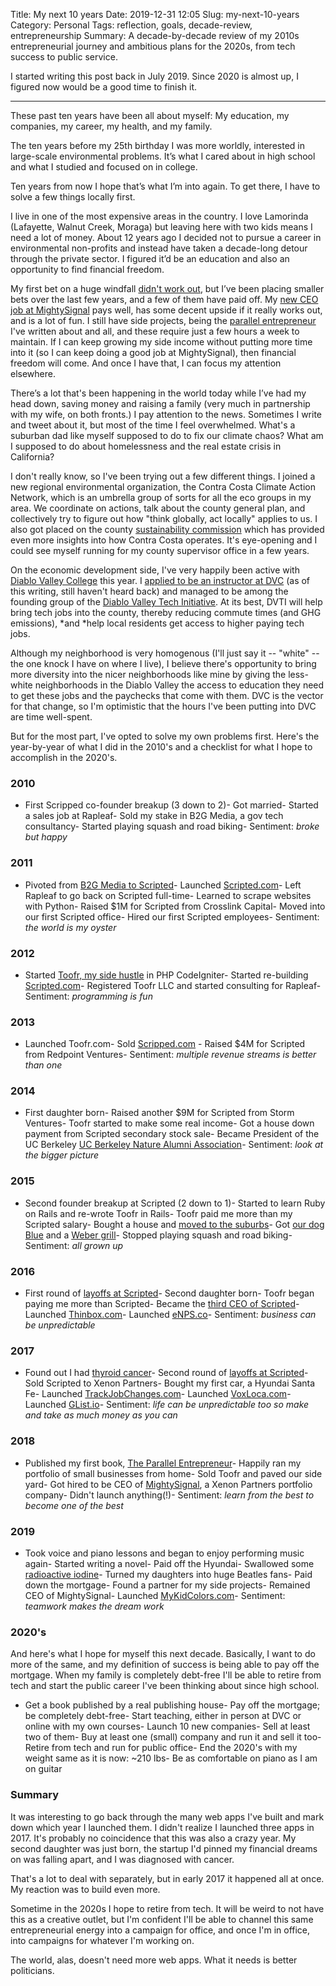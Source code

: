 Title: My next 10 years
Date: 2019-12-31 12:05
Slug: my-next-10-years
Category: Personal
Tags: reflection, goals, decade-review, entrepreneurship
Summary: A decade-by-decade review of my 2010s entrepreneurial journey and ambitious plans for the 2020s, from tech success to public service.

I started writing this post back in July 2019. Since 2020 is almost up, I figured now would be a good time to finish it.

---

These past ten years have been all about myself: My education, my companies, my career, my health, and my family. 

The ten years before my 25th birthday I was more worldly, interested in large-scale environmental problems. It’s what I cared about in high school and what I studied and focused on in college.

Ten years from now I hope that’s what I’m into again. To get there, I have to solve a few things locally first.

I live in one of the most expensive areas in the country. I love Lamorinda (Lafayette, Walnut Creek, Moraga) but leaving here with two kids means I need a lot of money. About 12 years ago I decided not to pursue a career in environmental non-profits and instead have taken a decade-long detour through the private sector. I figured it’d be an education and also an opportunity to find financial freedom.

My first bet on a huge windfall [didn't work out]({filename}the-bitter-taste-of-failure.md), but I’ve been placing smaller bets over the last few years, and a few of them have paid off. My [new CEO job at MightySignal]({filename}mightysignals-new-leadership.md) pays well, has some decent upside if it really works out, and is a lot of fun. I still have side projects, being the [parallel entrepreneur](https://rbucks.com/the-parallel-entrepreneur/chapter-1-what-is-parallel-entrepreneurship/) I've written about and all, and these require just a few hours a week to maintain. If I can keep growing my side income without putting more time into it (so I can keep doing a good job at MightySignal), then financial freedom will come. And once I have that, I can focus my attention elsewhere.

There’s a lot that's been happening in the world today while I’ve had my head down, saving money and raising a family (very much in partnership with my wife, on both fronts.) I pay attention to the news. Sometimes I write and tweet about it, but most of the time I feel overwhelmed. What's a suburban dad like myself supposed to do to fix our climate chaos? What am I supposed to do about homelessness and the real estate crisis in California? 

I don't really know, so I've been trying out a few different things. I joined a new regional environmental organization, the Contra Costa Climate Action Network, which is an umbrella group of sorts for all the eco groups in my area. We coordinate on actions, talk about the county general plan, and collectively try to figure out how "think globally, act locally" applies to us. I also got placed on the county [sustainability commission]({filename}about-the-contra-costa-county-sustainability-commission.md) which has provided even more insights into how Contra Costa operates. It's eye-opening and I could see myself running for my county supervisor office in a few years.  

On the economic development side, I've very happily been active with [Diablo Valley College](https://www.dvc.edu) this year. I [applied to be an instructor at DVC]({filename}why-im-applying-to-be-an-instructor-at-dvc.md) (as of this writing, still haven't heard back) and managed to be among the founding group of the [Diablo Valley Tech Initiative](https://www.diablovalley.co). At its best, DVTI will help bring tech jobs into the county, thereby reducing commute times (and GHG emissions), *and *help local residents get access to higher paying tech jobs.

Although my neighborhood is very homogenous (I'll just say it -- "white" -- the one knock I have on where I live), I believe there's opportunity to bring more diversity into the nicer neighborhoods like mine by giving the less-white neighborhoods in the Diablo Valley the access to education they need to get these jobs and the paychecks that come with them. DVC is the vector for that change, so I'm optimistic that the hours I've been putting into DVC are time well-spent. 

But for the most part, I've opted to solve my own problems first. Here's the year-by-year of what I did in the 2010's and a checklist for what I hope to accomplish in the 2020's. 

### 2010

- First Scripped co-founder breakup (3 down to 2)- Got married- Started a sales job at Rapleaf- Sold my stake in B2G Media, a gov tech consultancy- Started playing squash and road biking- Sentiment: *broke but happy*

### 2011

- Pivoted from [B2G Media to Scripted]({filename}the-scripted-origin-story-as-i-remember-it.md)- Launched [Scripted.com](https://www.scripted.com)- Left Rapleaf to go back on Scripted full-time- Learned to scrape websites with Python- Raised $1M for Scripted from Crosslink Capital- Moved into our first Scripted office- Hired our first Scripted employees- Sentiment: *the world is my oyster*

### 2012

- Started [Toofr, my side hustle]({filename}my-524687-side-business.md) in PHP CodeIgniter- Started re-building [Scripted.com](https://www.scripted.com)- Registered Toofr LLC and started consulting for Rapleaf- Sentiment: *programming is fun*

### 2013

- Launched Toofr.com- Sold [Scripped.com](https://www.scripped.com) - Raised $4M for Scripted from Redpoint Ventures- Sentiment: *multiple revenue streams is better than one*

### 2014

- First daughter born- Raised another $9M for Scripted from Storm Ventures- Toofr started to make some real income- Got a house down payment from Scripted secondary stock sale- Became President of the UC Berkeley [UC Berkeley Nature Alumni Association](https://nature.berkeley.edu/alumni-friends/alumni-association)- Sentiment: *look at the bigger picture*

### 2015

- Second founder breakup at Scripted (2 down to 1)- Started to learn Ruby on Rails and re-wrote Toofr in Rails- Toofr paid me more than my Scripted salary- Bought a house and [moved to the suburbs]({filename}an-ode-to-the-suburbs.md)- Got [our dog Blue]({filename}the-ascent-of-blue.md) and a [Weber grill]({filename}buckleys-grilled-cowboy-rib-eyes.md)- Stopped playing squash and road biking- Sentiment: *all grown up*

### 2016

- First round of [layoffs at Scripted]({filename}the-story-behind-our-layoffs.md)- Second daughter born- Toofr began paying me more than Scripted- Became the [third CEO of Scripted]({filename}on-being-the-3rd-ceo-of-the-startup-i-started.md)- Launched [Thinbox.com](https://www.thinbox.com)- Launched [eNPS.co](https://www.enps.co)- Sentiment: *business can be unpredictable*

### 2017

- Found out I had [thyroid cancer]({filename}my-thyroid-got-cancer.md)- Second round of [layoffs at Scripted]({filename}the-story-behind-our-layoffs.md)- Sold Scripted to Xenon Partners- Bought my first car, a Hyundai Santa Fe- Launched [TrackJobChanges.com](https://www.trackjobchanges.com)- Launched [VoxLoca.com](https://www.voxloca.com)- Launched [GList.io](https://www.glist.io)- Sentiment: *life can be unpredictable too so make and take as much money as you can*

### 2018

- Published my first book, [The Parallel Entrepreneur](https://rbucks.com/the-parallel-entrepreneur/)- Happily ran my portfolio of small businesses from home- Sold Toofr and paved our side yard- Got hired to be CEO of [MightySignal](https://mightysignal.com), a Xenon Partners portfolio company- Didn't launch anything(!)- Sentiment: *learn from the best to become one of the best*

### 2019

- Took voice and piano lessons and began to enjoy performing music again- Started writing a novel- Paid off the Hyundai- Swallowed some [radioactive iodine]({filename}a-few-days-of-radioactive-seclusion.md)- Turned my daughters into huge Beatles fans- Paid down the mortgage- Found a partner for my side projects- Remained CEO of MightySignal- Launched [MyKidColors.com](https://www.mykidcolors.com)- Sentiment: *teamwork makes the dream work*

### 2020's

And here's what I hope for myself this next decade. Basically, I want to do more of the same, and my definition of success is being able to pay off the mortgage. When my family is completely debt-free I'll be able to retire from tech and start the public career I've been thinking about since high school. 

- Get a book published by a real publishing house- Pay off the mortgage; be completely debt-free- Start teaching, either in person at DVC or online with my own courses- Launch 10 new companies- Sell at least two of them- Buy at least one (small) company and run it and sell it too- Retire from tech and run for public office- End the 2020's with my weight same as it is now: ~210 lbs- Be as comfortable on piano as I am on guitar

### Summary

It was interesting to go back through the many web apps I've built and mark down which year I launched them. I didn't realize I launched three apps in 2017. It's probably no coincidence that this was also a crazy year. My second daughter was just born, the startup I'd pinned my financial dreams on was falling apart, and I was diagnosed with cancer. 

That's a lot to deal with separately, but in early 2017 it happened all at once. My reaction was to build even more. 

Sometime in the 2020s I hope to retire from tech. It will be weird to not have this as a creative outlet, but I'm confident I'll be able to channel this same entrepreneurial energy into a campaign for office, and once I'm in office, into campaigns for whatever I'm working on. 

The world, alas, doesn't need more web apps. What it needs is better politicians.